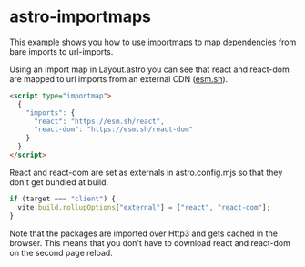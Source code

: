# astro-importmaps

This example shows you how to use [importmaps](https://developer.mozilla.org/en-US/docs/Web/HTML/Element/script/type/importmap) to map dependencies from bare imports to url-imports.

Using an import map in Layout.astro you can see that react and react-dom are mapped to url imports from an external CDN ([esm.sh](https://esm.sh/)).

```html
<script type="importmap">
  {
    "imports": {
      "react": "https://esm.sh/react",
      "react-dom": "https://esm.sh/react-dom"
    }
  }
</script>
```

React and react-dom are set as externals in astro.config.mjs so that they don't get bundled at build.

```javascript
if (target === "client") {
  vite.build.rollupOptions["external"] = ["react", "react-dom"];
}
```

Note that the packages are imported over Http3 and gets cached in the browser. This means that you don't have to download react and react-dom on the second page reload.
